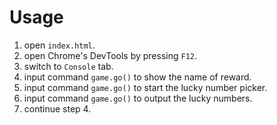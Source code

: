 # Usage

1. open `index.html`.
2. open Chrome's DevTools by pressing `F12`.
3. switch to `Console` tab.
4. input command `game.go()` to show the name of reward.
5. input command `game.go()` to start the lucky number picker.
6. input command `game.go()` to output the lucky numbers.
7. continue step 4. 
